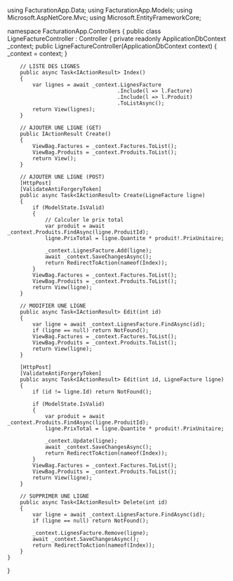 using FacturationApp.Data;
using FacturationApp.Models;
using Microsoft.AspNetCore.Mvc;
using Microsoft.EntityFrameworkCore;

namespace FacturationApp.Controllers
{
    public class LigneFactureController : Controller
    {
        private readonly ApplicationDbContext _context;
        public LigneFactureController(ApplicationDbContext context)
        {
            _context = context;
        }

        // LISTE DES LIGNES
        public async Task<IActionResult> Index()
        {
            var lignes = await _context.LignesFacture
                                       .Include(l => l.Facture)
                                       .Include(l => l.Produit)
                                       .ToListAsync();
            return View(lignes);
        }

        // AJOUTER UNE LIGNE (GET)
        public IActionResult Create()
        {
            ViewBag.Factures = _context.Factures.ToList();
            ViewBag.Produits = _context.Produits.ToList();
            return View();
        }

        // AJOUTER UNE LIGNE (POST)
        [HttpPost]
        [ValidateAntiForgeryToken]
        public async Task<IActionResult> Create(LigneFacture ligne)
        {
            if (ModelState.IsValid)
            {
                // Calculer le prix total
                var produit = await _context.Produits.FindAsync(ligne.ProduitId);
                ligne.PrixTotal = ligne.Quantite * produit!.PrixUnitaire;

                _context.LignesFacture.Add(ligne);
                await _context.SaveChangesAsync();
                return RedirectToAction(nameof(Index));
            }
            ViewBag.Factures = _context.Factures.ToList();
            ViewBag.Produits = _context.Produits.ToList();
            return View(ligne);
        }

        // MODIFIER UNE LIGNE
        public async Task<IActionResult> Edit(int id)
        {
            var ligne = await _context.LignesFacture.FindAsync(id);
            if (ligne == null) return NotFound();
            ViewBag.Factures = _context.Factures.ToList();
            ViewBag.Produits = _context.Produits.ToList();
            return View(ligne);
        }

        [HttpPost]
        [ValidateAntiForgeryToken]
        public async Task<IActionResult> Edit(int id, LigneFacture ligne)
        {
            if (id != ligne.Id) return NotFound();

            if (ModelState.IsValid)
            {
                var produit = await _context.Produits.FindAsync(ligne.ProduitId);
                ligne.PrixTotal = ligne.Quantite * produit!.PrixUnitaire;

                _context.Update(ligne);
                await _context.SaveChangesAsync();
                return RedirectToAction(nameof(Index));
            }
            ViewBag.Factures = _context.Factures.ToList();
            ViewBag.Produits = _context.Produits.ToList();
            return View(ligne);
        }

        // SUPPRIMER UNE LIGNE
        public async Task<IActionResult> Delete(int id)
        {
            var ligne = await _context.LignesFacture.FindAsync(id);
            if (ligne == null) return NotFound();

            _context.LignesFacture.Remove(ligne);
            await _context.SaveChangesAsync();
            return RedirectToAction(nameof(Index));
        }
    }
}
